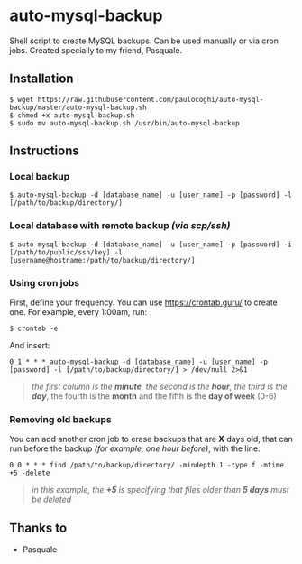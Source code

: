 # auto-mysql-backup
Shell script to create MySQL backups. Can be used manually or via cron jobs.
Created specially to my friend, Pasquale.

## Installation

```
$ wget https://raw.githubusercontent.com/paulocoghi/auto-mysql-backup/master/auto-mysql-backup.sh
$ chmod +x auto-mysql-backup.sh
$ sudo mv auto-mysql-backup.sh /usr/bin/auto-mysql-backup
```

## Instructions

### Local backup

```
$ auto-mysql-backup -d [database_name] -u [user_name] -p [password] -l [/path/to/backup/directory/]
```

### Local database with remote backup *(via scp/ssh)*

```
$ auto-mysql-backup -d [database_name] -u [user_name] -p [password] -i [/path/to/public/ssh/key] -l [username@hostname:/path/to/backup/directory/]
```

### Using cron jobs

First, define your frequency. You can use https://crontab.guru/ to create one. For example, every 1:00am, run:

```
$ crontab -e
```

And insert:

```
0 1 * * * auto-mysql-backup -d [database_name] -u [user_name] -p [password] -l [/path/to/backup/directory/] > /dev/null 2>&1
```

> *the first column is the **minute**, the second is the **hour**, the third is the **day***, the fourth is the **month** and the fifth is the **day of week** (0-6)

### Removing old backups

You can add another cron job to erase backups that are **X** days old, that can run before the backup *(for example, one hour before)*, with the line:

```
0 0 * * * find /path/to/backup/directory/ -mindepth 1 -type f -mtime +5 -delete
```

> *in this example, the **+5** is specifying that files older than **5 days** must be deleted*

## Thanks to

 - Pasquale

